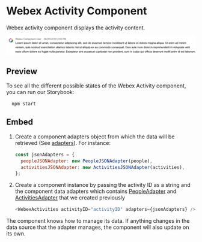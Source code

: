 # Webex Activity Component

Webex activity component displays the activity content.

<p align="center">
  <img src="./WebexActivity.png" alt="Default Webex Activity" />
</p>

## Preview

To see all the different possible states of the Webex Activity component, you can run our Storybook:

```shell
  npm start
```

## Embed

1. Create a component adapters object from which the data will be retrieved (See [adapters](../../adapters)). For instance:

   ```js
   const jsonAdapters = {
     peopleJSONAdapter: new PeopleJSONAdapter(people),
     activitiesJSONAdapter: new ActivitiesJSONAdapter(activities),
   };
   ```

2. Create a component instance by passing the activity ID as a string and the component data adapters which contains [PeopleAdapter](../../adapters/PeopleAdapter.js) and [ActivitiesAdapter](../../adapters/ActivitiesAdapter.js) that we created previously

   ```js
   <WebexActivities activityID="activityID" adapters={jsonAdapters} />
   ```

The component knows how to manage its data. If anything changes in the data source that the adapter manages, the component will also update on its own.
